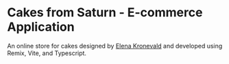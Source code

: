 # Cakes from Saturn - E-commerce Application

An online store for cakes designed by [Elena Kronevald](https://www.behance.net/Tab1et0chka) and developed using Remix, Vite, and Typescript.